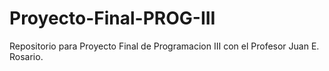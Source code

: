 # Proyecto-Final-PROG-III
Repositorio para Proyecto Final de Programacion III con el Profesor Juan E. Rosario.
